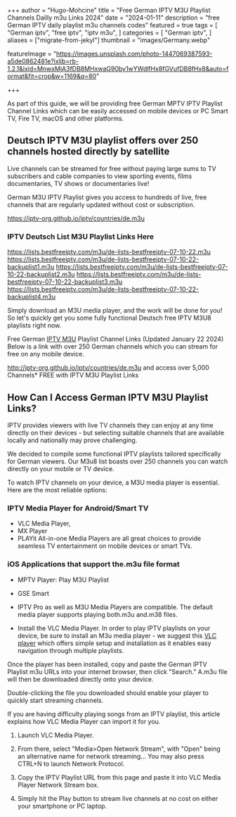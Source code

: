 +++
author = "Hugo-Mohcine"
title = "Free German IPTV M3U Playlist Channels Dailly m3u Links 2024"
date = "2024-01-11"
description = "free German IPTV daily playlist m3u channels codes"
featured = true
tags = [
    "German iptv",
    "free iptv",
    "iptv m3u",
]
categories = [
    "German iptv",
]
aliases = ["migrate-from-jekyl"]
thumbnail = "images/Germany.webp"

featureImage = "https://images.unsplash.com/photo-1447069387593-a5de0862481e?ixlib=rb-1.2.1&ixid=MnwxMjA3fDB8MHxwaG90by1wYWdlfHx8fGVufDB8fHx8&auto=format&fit=crop&w=1169&q=80"

+++

As part of this guide, we will be providing free German MPTV IPTV Playlist Channel Links which can be easily accessed on mobile devices or PC Smart TV, Fire TV, macOS and other platforms.

## Deutsch IPTV M3U playlist offers over 250 channels hosted directly by satellite

Live channels can be streamed for free without paying large sums to TV subscribers and cable companies to view sporting events, films documentaries, TV shows or documentaries live!

German M3U IPTV Playlist gives you access to hundreds of live, free channels that are regularly updated without cost or subscription.

<https://iptv-org.github.io/iptv/countries/de.m3u>

### IPTV Deutsch List M3U Playlist Links Here

<https://lists.bestfreeiptv.com/m3u/de-lists-bestfreeiptv-07-10-22.m3u>
<https://lists.bestfreeiptv.com/m3u/de-lists-bestfreeiptv-07-10-22-backuplist1.m3u>
<https://lists.bestfreeiptv.com/m3u/de-lists-bestfreeiptv-07-10-22-backuplist2.m3u>
<https://lists.bestfreeiptv.com/m3u/de-lists-bestfreeiptv-07-10-22-backuplist3.m3u>
<https://lists.bestfreeiptv.com/m3u/de-lists-bestfreeiptv-07-10-22-backuplist4.m3u>

Simply download an M3U media player, and the work will be done for you! So let's quickly get you some fully functional Deutsch free IPTV M3U8 playlists right now.

Free German [IPTV M3U](http://localhost:1313/tags/iptv-m3u/) Playlist Channel Links (Updated January 22 2024)
Below is a link with over 250 German channels which you can stream for free on any mobile device.

<http://iptv-org.github.io/iptv/countries/de.m3u> and access over 5,000 Channels* FREE with IPTV M3U Playlist Links

## How Can I Access German IPTV M3U Playlist Links?

 IPTV provides viewers with live TV channels they can enjoy at any time directly on their devices - but selecting suitable channels that are available locally and nationally may prove challenging.

We decided to compile some functional IPTV playlists tailored specifically for German viewers. Our M3u8 list boasts over 250 channels you can watch directly on your mobile or TV device.

To watch IPTV channels on your device, a M3U media player is essential. Here are the most reliable options:

### IPTV Media Player for Android/Smart TV

* VLC Media Player,
* MX Player
* PLAYit All-in-one Media Players
are all great choices to provide seamless TV entertainment on mobile devices or smart TVs.

### iOS Applications that support the.m3u file format

* MPTV Player: Play M3U Playlist
* GSE Smart
* IPTV Pro as well as M3U Media Players are compatible.
The default media player supports playing both.m3u and.m38 files.

* Install the VLC Media Player.
In order to play IPTV playlists on your device, be sure to install an M3u media player - we suggest this [VLC player](https://www.videolan.org/vlc/) which offers simple setup and installation as it enables easy navigation through multiple playlists.

Once the player has been installed, copy and paste the German IPTV Playlist m3u URLs into your internet browser, then click "Search." A.m3u file will then be downloaded directly onto your device.

Double-clicking the file you downloaded should enable your player to quickly start streaming channels.

If you are having difficulty playing songs from an IPTV playlist, this article explains how VLC Media Player can import it for you.

1. Launch VLC Media Player.

2. From there, select "Media>Open Network Stream", with "Open" being an alternative name for network streaming... You may also press CTRL+N to launch Network Protocol.

3. Copy the IPTV Playlist URL from this page and paste it into VLC Media Player Network Stream box.

4. Simply hit the Play button to stream live channels at no cost on either your smartphone or PC laptop.